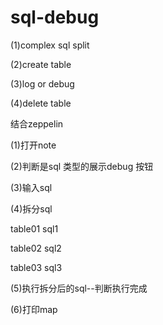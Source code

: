 # sql-debug

(1)complex sql split

(2)create table

(3)log or debug

(4)delete table

结合zeppelin

(1)打开note

(2)判断是sql 类型的展示debug 按钮

(3)输入sql

(4)拆分sql

table01 sql1

table02 sql2

table03 sql3

(5)执行拆分后的sql--判断执行完成

(6)打印map
